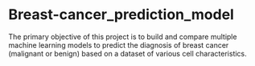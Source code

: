 # Breast-cancer_prediction_model
The primary objective of this project is to build and compare multiple machine learning models to predict the diagnosis of breast cancer (malignant or benign) based on a dataset of various cell characteristics.

